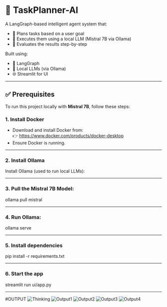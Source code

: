 # 🧠 TaskPlanner-AI

A LangGraph-based intelligent agent system that:
- 🎯 Plans tasks based on a user goal
- 🤖 Executes them using a local LLM (Mistral 7B via Ollama)
- 🧪 Evaluates the results step-by-step

Built using:
- 🧩 LangGraph
- 🧠 Local LLMs (via Ollama)
- 🌐 Streamlit for UI

---

## ✅ Prerequisites

To run this project locally with **Mistral 7B**, follow these steps:

### 1. Install Docker

- Download and install Docker from:  
  👉 https://www.docker.com/products/docker-desktop  
- Ensure Docker is running.

---

### 2. Install Ollama

Install Ollama (used to run local LLMs):

---

### 3. Pull the Mistral 7B Model:
ollama pull mistral 

---

### 4. Run Ollama:
ollama serve

---

### 5. Install dependencies
pip install -r requirements.txt

---

### 6. Start the app
streamlit run ui/app.py

---

#OUTPUT
![Thinking](https://github.com/user-attachments/assets/b2ce0b51-16d7-4c7e-b509-a7cf3445ca10)
![Output1](https://github.com/user-attachments/assets/d889063e-de28-4445-8db4-95c1d9b1efbf)
![Output2](https://github.com/user-attachments/assets/d499b2a9-270f-41f3-8ba2-0388ac6cae5a)
![Output3](https://github.com/user-attachments/assets/e69d3e02-8696-4ffe-96b3-7a60f67339c1)
![Output4](https://github.com/user-attachments/assets/3d635ce7-c914-42d1-9f6a-9c7e22d693f9)


